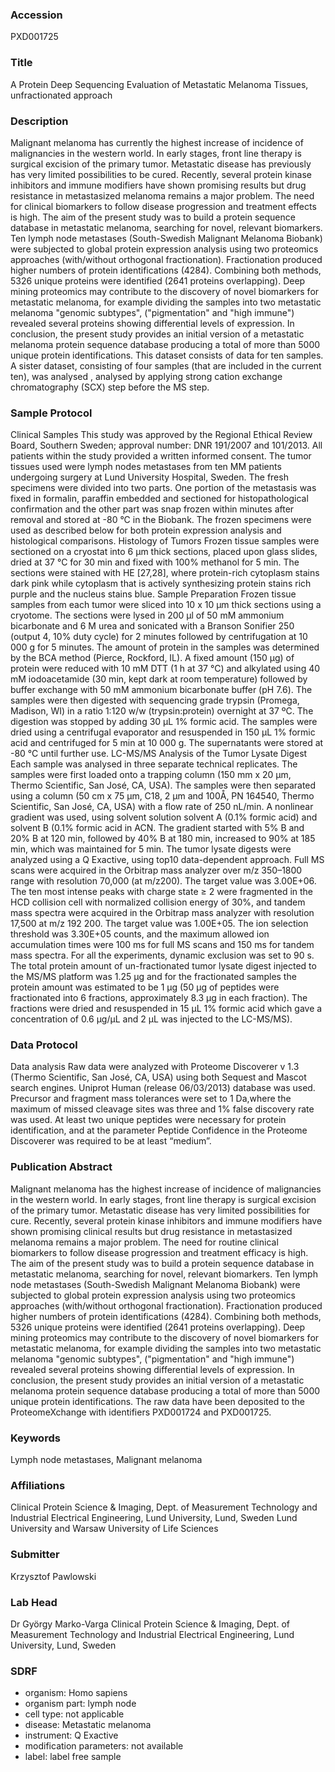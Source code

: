 ### Accession
PXD001725

### Title
A Protein Deep Sequencing Evaluation of Metastatic Melanoma Tissues, unfractionated approach

### Description
Malignant melanoma has currently the highest increase of incidence of malignancies in the western world. In early stages, front line therapy is surgical excision of the primary tumor. Metastatic disease has previously has very limited possibilities to be cured. Recently, several protein kinase inhibitors and immune modifiers have shown promising results but drug resistance in metastasized melanoma remains a major problem. The need for clinical biomarkers to follow disease progression and treatment effects is high. The aim of the present study was to build a protein sequence database in metastatic melanoma, searching for novel, relevant biomarkers. Ten lymph node metastases (South-Swedish Malignant Melanoma Biobank) were subjected to global protein expression analysis using two proteomics approaches (with/without orthogonal fractionation). Fractionation produced higher numbers of protein identifications (4284). Combining both methods, 5326 unique proteins were identified (2641 proteins overlapping). Deep mining proteomics may contribute to the discovery of novel biomarkers for metastatic melanoma, for example dividing the samples into two metastatic melanoma "genomic subtypes", ("pigmentation" and "high immune") revealed several proteins showing differential levels of expression. In conclusion, the present study provides an initial version of a metastatic melanoma protein sequence database producing a total of more than 5000 unique protein identifications. This dataset consists of data for ten samples. A sister dataset, consisting of four samples (that are included in the current ten), was analysed , analysed by applying strong cation exchange chromatography (SCX) step before the MS step.

### Sample Protocol
Clinical Samples This study was approved by the Regional Ethical Review Board, Southern Sweden; approval number: DNR 191/2007 and 101/2013. All patients within the study provided a written informed consent. The tumor tissues used were lymph nodes metastases from ten MM patients undergoing surgery at Lund University Hospital, Sweden. The fresh specimens were divided into two parts. One portion of the metastasis was fixed in formalin, paraffin embedded and sectioned for histopathological confirmation and the other part was snap frozen within minutes after removal and stored at -80 °C in the Biobank. The frozen specimens were used as described below for both protein expression analysis and histological comparisons.  Histology of Tumors Frozen tissue samples were sectioned on a cryostat into 6 μm thick sections, placed upon glass slides, dried at 37 °C for 30 min  and fixed with 100% methanol for 5 min. The sections were stained with HE [27,28], where protein-rich cytoplasm stains dark pink while cytoplasm that is actively synthesizing protein stains rich purple and the nucleus stains blue.  Sample Preparation Frozen tissue samples from each tumor were sliced into 10 x 10 μm thick sections using a cryotome. The sections were lysed in 200 μl of 50 mM ammonium bicarbonate and 6 M urea and sonicated with a Branson Sonifier 250 (output 4, 10% duty cycle) for 2 minutes followed by centrifugation at 10 000 g for 5 minutes. The amount of protein in the samples was determined by the BCA method (Pierce, Rockford, IL). A fixed amount (150 μg) of protein were reduced with 10 mM DTT (1 h at 37 °C) and alkylated using 40 mM iodoacetamide (30 min, kept dark at room temperature) followed by buffer exchange with 50 mM ammonium bicarbonate buffer (pH 7.6). The samples were then digested with sequencing grade trypsin (Promega, Madison, WI) in a ratio 1:120 w/w (trypsin:protein) overnight at 37 ºC. The digestion was stopped by adding 30 μL 1% formic acid. The samples were dried using a centrifugal evaporator and resuspended in 150 μL 1% formic acid and centrifuged for 5 min at 10 000 g. The supernatants were stored at -80 °C until further use.  LC-MS/MS Analysis of the Tumor Lysate Digest Each sample was analysed in three separate technical replicates. The samples were first loaded onto a trapping column (150 mm x 20 μm, Thermo Scientific, San José, CA, USA). The samples were then separated using a column (50 cm x 75 μm, C18, 2 μm and 100Å, PN 164540, Thermo Scientific, San José, CA, USA) with a flow rate of 250 nL/min. A nonlinear gradient was used, using solvent solution solvent A (0.1% formic acid) and solvent B (0.1% formic acid in ACN. The gradient started with 5% B and 20% B at 120 min, followed by 40% B at 180 min, increased to 90% at 185 min, which was maintained for 5 min. The tumor lysate digests were analyzed using a Q Exactive, using top10 data-dependent approach. Full MS scans were acquired in the Orbitrap mass analyzer over m/z 350–1800 range with resolution 70,000 (at m/z200). The target value was 3.00E+06. The ten most intense peaks with charge state ≥ 2 were fragmented in the HCD collision cell with normalized collision energy of 30%, and tandem mass spectra were acquired in the Orbitrap mass analyzer with resolution 17,500 at m/z 192 200. The target value was 1.00E+05. The ion selection threshold was 3.30E+05 counts, and the maximum allowed ion accumulation times were 100 ms for full MS scans and 150 ms for tandem mass spectra. For all the experiments, dynamic exclusion was set to 90 s. The total protein amount of un-fractionated tumor lysate digest injected to the MS/MS platform was 1.25 μg and for the fractionated samples the protein amount was estimated to be 1 μg (50 μg of peptides were fractionated into 6 fractions, approximately 8.3 μg in each fraction). The fractions were dried and resuspended in 15 μL 1% formic acid which gave a concentration of 0.6 μg/μL and 2 μL was injected to the LC-MS/MS).

### Data Protocol
Data analysis Raw data were analyzed with Proteome Discoverer v 1.3 (Thermo Scientific, San José, CA, USA) using both Sequest and Mascot search engines. Uniprot Human (release 06/03/2013) database was used. Precursor and fragment mass tolerances were set to 1 Da,where the maximum of missed cleavage sites was three and 1% false discovery rate was used. At least two unique peptides were necessary for protein identification, and at the parameter Peptide Confidence in the Proteome Discoverer was required to be at least “medium”.

### Publication Abstract
Malignant melanoma has the highest increase of incidence of malignancies in the western world. In early stages, front line therapy is surgical excision of the primary tumor. Metastatic disease has very limited possibilities for cure. Recently, several protein kinase inhibitors and immune modifiers have shown promising clinical results but drug resistance in metastasized melanoma remains a major problem. The need for routine clinical biomarkers to follow disease progression and treatment efficacy is high. The aim of the present study was to build a protein sequence database in metastatic melanoma, searching for novel, relevant biomarkers. Ten lymph node metastases (South-Swedish Malignant Melanoma Biobank) were subjected to global protein expression analysis using two proteomics approaches (with/without orthogonal fractionation). Fractionation produced higher numbers of protein identifications (4284). Combining both methods, 5326 unique proteins were identified (2641 proteins overlapping). Deep mining proteomics may contribute to the discovery of novel biomarkers for metastatic melanoma, for example dividing the samples into two metastatic melanoma "genomic subtypes", ("pigmentation" and "high immune") revealed several proteins showing differential levels of expression. In conclusion, the present study provides an initial version of a metastatic melanoma protein sequence database producing a total of more than 5000 unique protein identifications. The raw data have been deposited to the ProteomeXchange with identifiers PXD001724 and PXD001725.

### Keywords
Lymph node metastases, Malignant melanoma

### Affiliations
Clinical Protein Science & Imaging, Dept. of Measurement Technology and Industrial Electrical Engineering, Lund University, Lund,  Sweden
Lund University and Warsaw University of Life Sciences

### Submitter
Krzysztof Pawlowski

### Lab Head
Dr György Marko-Varga
Clinical Protein Science & Imaging, Dept. of Measurement Technology and Industrial Electrical Engineering, Lund University, Lund,  Sweden


### SDRF
- organism: Homo sapiens
- organism part: lymph node
- cell type: not applicable
- disease: Metastatic melanoma
- instrument: Q Exactive
- modification parameters: not available
- label: label free sample

